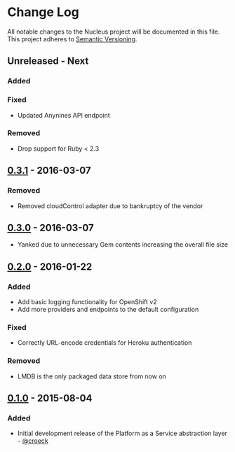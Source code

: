 # Change Log
All notable changes to the Nucleus project will be documented in this file.
This project adheres to [Semantic Versioning](http://semver.org/).

## Unreleased - Next

### Added

### Fixed
* Updated Anynines API endpoint

### Removed
* Drop support for Ruby < 2.3

## [0.3.1] - 2016-03-07

### Removed
* Removed cloudControl adapter due to bankruptcy of the vendor

## [0.3.0] - 2016-03-07
* Yanked due to unnecessary Gem contents increasing the overall file size

## [0.2.0] - 2016-01-22

### Added
* Add basic logging functionality for OpenShift v2
* Add more providers and endpoints to the default configuration

### Fixed
* Correctly URL-encode credentials for Heroku authentication

### Removed
* LMDB is the only packaged data store from now on

## [0.1.0] - 2015-08-04

### Added
* Initial development release of the Platform as a Service abstraction layer - [@croeck](https://github.com/croeck)


[0.1.0]: https://github.com/stefan-kolb/nucleus/releases/tag/v0.1.0
[0.2.0]: https://github.com/stefan-kolb/nucleus/releases/tag/v0.2.0
[0.3.0]: https://github.com/stefan-kolb/nucleus/releases/tag/v0.3.0
[0.3.1]: https://github.com/stefan-kolb/nucleus/releases/tag/v0.3.1
